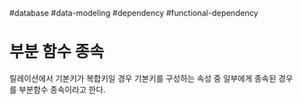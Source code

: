 #database #data-modeling #dependency #functional-dependency 

# 부분 함수 종속

릴레이션에서 기본키가 복합키일 경우 기본키를 구성하는 속성 중 일부에게 종속된 경우를 부분함수 종속이라고 한다.
